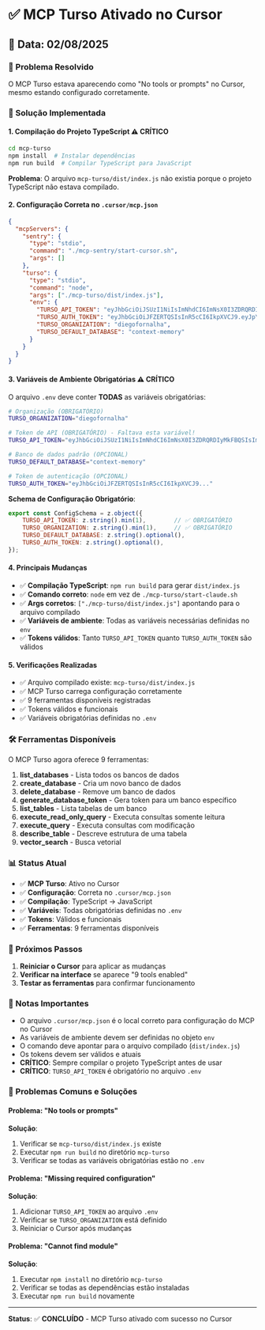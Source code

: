 # ✅ MCP Turso Ativado no Cursor

## 📅 Data: 02/08/2025

### 🎯 Problema Resolvido
O MCP Turso estava aparecendo como "No tools or prompts" no Cursor, mesmo estando configurado corretamente.

### 🔧 Solução Implementada

#### 1. **Compilação do Projeto TypeScript** ⚠️ **CRÍTICO**
```bash
cd mcp-turso
npm install  # Instalar dependências
npm run build  # Compilar TypeScript para JavaScript
```
**Problema**: O arquivo `mcp-turso/dist/index.js` não existia porque o projeto TypeScript não estava compilado.

#### 2. **Configuração Correta no `.cursor/mcp.json`**
```json
{
  "mcpServers": {
    "sentry": {
      "type": "stdio",
      "command": "./mcp-sentry/start-cursor.sh",
      "args": []
    },
    "turso": {
      "type": "stdio",
      "command": "node",
      "args": ["./mcp-turso/dist/index.js"],
      "env": {
        "TURSO_API_TOKEN": "eyJhbGciOiJSUzI1NiIsImNhdCI6ImNsX0I3ZDRQRDIyMkFBQSIsImtpZCI6Imluc18yYzA4R3ZNeEhYMlNCc3l0d2padm95cEdJeDUiLCJ0eXAiOiJKV1QifQ.eyJleHAiOjE3NTQ3MjU0ODUsImlhdCI6MTc1NDEyMDY4NSwiaXNzIjoiaHR0cHM6Ly9jbGVyay50dXJzby50ZWNoIiwianRpIjoiY2IwNDA3ZTdhNWFmMGJkZDU2NzAiLCJuYmYiOjE3NTQxMjA2ODAsInN1YiI6InVzZXJfMng5SlpMR2FHN2VuRjJMT0M1ZlQ1Q2NLeUlvIn0.va7_z4o_nsGYol3m90mxCnKURCE8ECnYfQq1KFJINJsLNBvRPRMsiuTb94sr_qr0C6NL6IGrZrCw_oj7lLKXK1MSWKyKIlgVjB1Q8Ms_TsCzEpzyzk2TLHU9jvPW35da4TfejcdBk_gC6WOAKptbsVuqq4VL06QmOlNCPNRh9FoPFcmE2ANGbkuuvzCdW-pBjM4w2dC0toYVXa7tUzHxD1vLoVvMuMrPu_TSghiGFM7K1nnJsNHr20TXwgtRYSWlmqNhznDvL_4S__xBhdpArp5oyNvjbsaibcwlWw0LhxDtgJaYzYRySWs0FTMxYaoz1Jbk3Avb2gbqYNfd1DCyKQ",
        "TURSO_AUTH_TOKEN": "eyJhbGciOiJFZERTQSIsInR5cCI6IkpXVCJ9.eyJpYXQiOjE3NTQxNzIwODYsImlkIjoiOTUwY2ExMGUtN2EzMi00ODgwLTkyYjgtOTNkMTdmZTZjZTBkIiwicmlkIjoiZWU2YTJlNmYtMDViYy00NWIzLWEyOTgtN2Q0NzE3NTE0YjRiIn0.aFmJW5X557_TVqJUQjY6ffNsbn29U9mKJJYckLl_QiHN3m82Z-jZaaM5wpdecWI3JCWdeyCVX9h7NwVvj1w0Cg",
        "TURSO_ORGANIZATION": "diegofornalha",
        "TURSO_DEFAULT_DATABASE": "context-memory"
      }
    }
  }
}
```

#### 3. **Variáveis de Ambiente Obrigatórias** ⚠️ **CRÍTICO**
O arquivo `.env` deve conter **TODAS** as variáveis obrigatórias:

```bash
# Organização (OBRIGATÓRIO)
TURSO_ORGANIZATION="diegofornalha"

# Token de API (OBRIGATÓRIO) - Faltava esta variável!
TURSO_API_TOKEN="eyJhbGciOiJSUzI1NiIsImNhdCI6ImNsX0I3ZDRQRDIyMkFBQSIsImtpZCI6Imluc18yYzA4R3ZNeEhYMlNCc3l0d2padm95cEdJeDUiLCJ0eXAiOiJKV1QifQ.eyJleHAiOjE3NTQ3MjU0ODUsImlhdCI6MTc1NDEyMDY4NSwiaXNzIjoiaHR0cHM6Ly9jbGVyay50dXJzby50ZWNoIiwianRpIjoiY2IwNDA3ZTdhNWFmMGJkZDU2NzAiLCJuYmYiOjE3NTQxMjA2ODAsInN1YiI6InVzZXJfMng5SlpMR2FHN2VuRjJMT0M1ZlQ1Q2NLeUlvIn0.va7_z4o_nsGYol3m90mxCnKURCE8ECnYfQq1KFJINJsLNBvRPRMsiuTb94sr_qr0C6NL6IGrZrCw_oj7lLKXK1MSWKyKIlgVjB1Q8Ms_TsCzEpzyzk2TLHU9jvPW35da4TfejcdBk_gC6WOAKptbsVuqq4VL06QmOlNCPNRh9FoPFcmE2ANGbkuuvzCdW-pBjM4w2dC0toYVXa7tUzHxD1vLoVvMuMrPu_TSghiGFM7K1nnJsNHr20TXwgtRYSWlmqNhznDvL_4S__xBhdpArp5oyNvjbsaibcwlWw0LhxDtgJaYzYRySWs0FTMxYaoz1Jbk3Avb2gbqYNfd1DCyKQ"

# Banco de dados padrão (OPCIONAL)
TURSO_DEFAULT_DATABASE="context-memory"

# Token de autenticação (OPCIONAL)
TURSO_AUTH_TOKEN="eyJhbGciOiJFZERTQSIsInR5cCI6IkpXVCJ9..."
```

**Schema de Configuração Obrigatório**:
```javascript
export const ConfigSchema = z.object({
    TURSO_API_TOKEN: z.string().min(1),        // ✅ OBRIGATÓRIO
    TURSO_ORGANIZATION: z.string().min(1),     // ✅ OBRIGATÓRIO  
    TURSO_DEFAULT_DATABASE: z.string().optional(),
    TURSO_AUTH_TOKEN: z.string().optional(),
});
```

#### 4. **Principais Mudanças**
- ✅ **Compilação TypeScript**: `npm run build` para gerar `dist/index.js`
- ✅ **Comando correto**: `node` em vez de `./mcp-turso/start-claude.sh`
- ✅ **Args corretos**: `["./mcp-turso/dist/index.js"]` apontando para o arquivo compilado
- ✅ **Variáveis de ambiente**: Todas as variáveis necessárias definidas no `env`
- ✅ **Tokens válidos**: Tanto `TURSO_API_TOKEN` quanto `TURSO_AUTH_TOKEN` são válidos

#### 5. **Verificações Realizadas**
- ✅ Arquivo compilado existe: `mcp-turso/dist/index.js`
- ✅ MCP Turso carrega configuração corretamente
- ✅ 9 ferramentas disponíveis registradas
- ✅ Tokens válidos e funcionais
- ✅ Variáveis obrigatórias definidas no `.env`

### 🛠️ Ferramentas Disponíveis
O MCP Turso agora oferece 9 ferramentas:

1. **list_databases** - Lista todos os bancos de dados
2. **create_database** - Cria um novo banco de dados
3. **delete_database** - Remove um banco de dados
4. **generate_database_token** - Gera token para um banco específico
5. **list_tables** - Lista tabelas de um banco
6. **execute_read_only_query** - Executa consultas somente leitura
7. **execute_query** - Executa consultas com modificação
8. **describe_table** - Descreve estrutura de uma tabela
9. **vector_search** - Busca vetorial

### 📊 Status Atual
- ✅ **MCP Turso**: Ativo no Cursor
- ✅ **Configuração**: Correta no `.cursor/mcp.json`
- ✅ **Compilação**: TypeScript → JavaScript
- ✅ **Variáveis**: Todas obrigatórias definidas no `.env`
- ✅ **Tokens**: Válidos e funcionais
- ✅ **Ferramentas**: 9 ferramentas disponíveis

### 🔄 Próximos Passos
1. **Reiniciar o Cursor** para aplicar as mudanças
2. **Verificar na interface** se aparece "9 tools enabled"
3. **Testar as ferramentas** para confirmar funcionamento

### 📝 Notas Importantes
- O arquivo `.cursor/mcp.json` é o local correto para configuração do MCP no Cursor
- As variáveis de ambiente devem ser definidas no objeto `env`
- O comando deve apontar para o arquivo compilado (`dist/index.js`)
- Os tokens devem ser válidos e atuais
- **CRÍTICO**: Sempre compilar o projeto TypeScript antes de usar
- **CRÍTICO**: `TURSO_API_TOKEN` é obrigatório no arquivo `.env`

### 🚨 Problemas Comuns e Soluções

#### **Problema**: "No tools or prompts"
**Solução**: 
1. Verificar se `mcp-turso/dist/index.js` existe
2. Executar `npm run build` no diretório `mcp-turso`
3. Verificar se todas as variáveis obrigatórias estão no `.env`

#### **Problema**: "Missing required configuration"
**Solução**:
1. Adicionar `TURSO_API_TOKEN` ao arquivo `.env`
2. Verificar se `TURSO_ORGANIZATION` está definido
3. Reiniciar o Cursor após mudanças

#### **Problema**: "Cannot find module"
**Solução**:
1. Executar `npm install` no diretório `mcp-turso`
2. Verificar se todas as dependências estão instaladas
3. Executar `npm run build` novamente

---
**Status**: ✅ **CONCLUÍDO** - MCP Turso ativado com sucesso no Cursor 